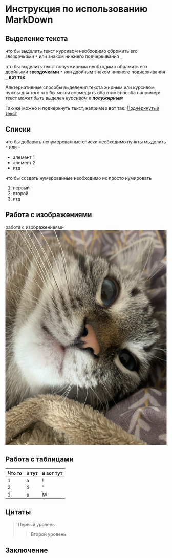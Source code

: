 # Инструкция по использованию MarkDown

## Выделение текста 

что бы выделить текст курсивом необходимо обромить его *звездочками* `*` или знаком нижнего подчеркивания `_`

 что бы выделить текст получжирным необходимо обрамить его двойными **звездочками** `*` или двойным знаком нижнего подчеркивания `_` __вот так__

 Альтернативные способы выделения текста жирным или курсивом нужны для того что бы могли совмещать оба этих способа например:
 _текст может быть выделен курсивом и **полужирным**_
  
Так-же можно и подчеркнуть текст, например вот так:
  <u>Подчёркнутый текст</u>

## Списки

что бы добавить ненумерованные списки необходимо пункты мыделить `*` или `-`

- элемент 1
- элемент 2
- итд

что бы создать нумерованные необходимо их просто нумировать 

1. первый
2. второй 
3. итд

## Работа с изображениями 
работа с изображениеями 
![loki](IMG_1695.jpeg)

## Работа с таблицами

Что то | и тут | и вот тут
------ | ------|----------
1      | а     | !
2      | б     | "
3      | в     |  № 

## Цитаты

> Первый уровень
>> Второй уровень


## Заключение 
